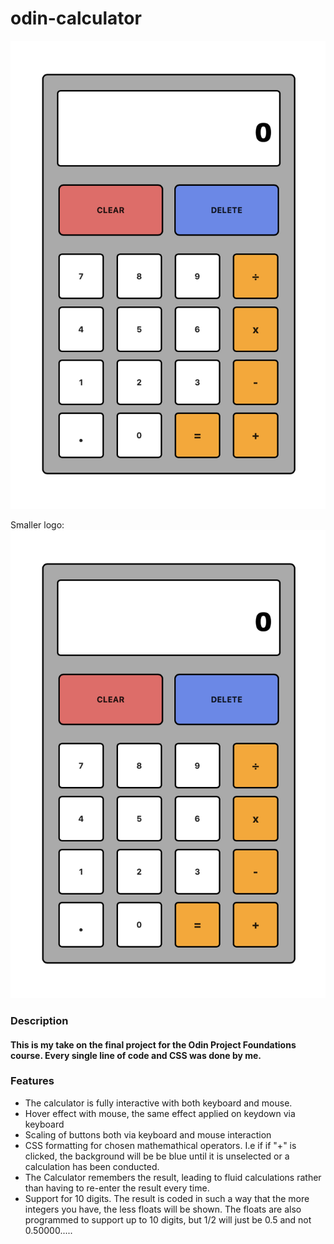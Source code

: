 # odin-calculator

![Alt text](Calc_img.png "Optional Title")

Smaller logo: ![Alt][1]

[1]: Calc_img.png "Title"

### Description
#### This is my take on the final project for the Odin Project Foundations course. Every single line of code and CSS was done by me. 

### Features
* The calculator is fully interactive with both keyboard and mouse.
* Hover effect with mouse, the same effect applied on keydown via keyboard
* Scaling of buttons both via keyboard and mouse interaction
* CSS formatting for chosen mathemathical operators. I.e if if "+" is clicked, the background will be be blue until it is unselected or a calculation has been conducted. 
* The Calculator remembers the result, leading to fluid calculations rather than having to re-enter the result every time. 
* Support for 10 digits. The result is coded in such a way that the more integers you have, the less floats will be shown. The floats are also programmed to support up to 10 digits, but 1/2 will just be 0.5 and not 0.50000..... 
